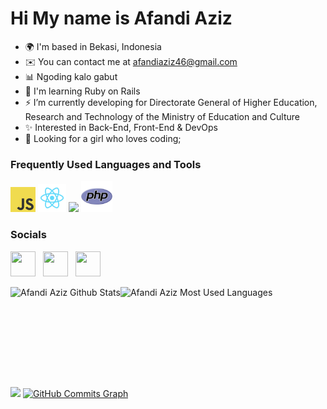 <!-- ### Hi there 👋 -->

<!--
**bdrsmsdn/bdrsmsdn** is a ✨ _special_ ✨ repository because its `README.md` (this file) appears on your GitHub profile.

Here are some ideas to get you started:

- 🔭 I’m currently working on ...
- 🌱 I’m currently learning ...
- 👯 I’m looking to collaborate on ...
- 🤔 I’m looking for help with ...
- 💬 Ask me about ...
- 📫 How to reach me: ...
- 😄 Pronouns: ...
- ⚡ Fun fact: ...
-->

<!-- Hi <img src="https://media.giphy.com/media/hvRJCLFzcasrR4ia7z/giphy.gif" style="width: 20px !important"> My name is Afandi Aziz -->
Hi My name is Afandi Aziz
============================

<!-- Full-Stack Web Developer -->
<!-- ------------------------ -->

* 🌍  I'm based in Bekasi, Indonesia
* ✉️  You can contact me at [afandiaziz46@gmail.com](mailto:afandiaziz46@gmail.com)
* 📊 Ngoding kalo gabut
* 🧠  I'm learning Ruby on Rails
* ⚡️ I’m currently developing for Directorate General of Higher Education, Research and Technology of the Ministry of Education and Culture
* ✨ Interested in Back-End, Front-End & DevOps
* 🤔 Looking for a girl who loves coding;

<!-- - ⚡️ Currently developing impactful solutions at <a href="https://speedboostr.com?ref=johnkirtley" target="_blank">Speed Boostr</a>.
* 🌱 I’m currently learning React & Ruby
- 👨‍💻 Enjoy collaborating on `open source` projects.
- ✈️ Fun Fact: Love international travel. -->


### Frequently Used Languages and Tools 
<code><img height="40" src="https://raw.githubusercontent.com/github/explore/80688e429a7d4ef2fca1e82350fe8e3517d3494d/topics/javascript/javascript.png"></code>
<code><img height="45" src="https://raw.githubusercontent.com/github/explore/80688e429a7d4ef2fca1e82350fe8e3517d3494d/topics/react/react.png"></code>
<code><img height="40" src="https://nodejs.org/static/images/logo.svg"></code> 
<code><img height="50" src="https://raw.githubusercontent.com/github/explore/5c058a388828bb5fde0bcafd4bc867b5bb3f26f3/topics/php/php.png"></code>
<!-- <code><img height="40" src="https://raw.githubusercontent.com/github/explore/5c058a388828bb5fde0bcafd4bc867b5bb3f26f3/topics/python/python.png"></code> -->
<!-- <code><img height="40" src="https://raw.githubusercontent.com/github/explore/5c058a388828bb5fde0bcafd4bc867b5bb3f26f3/topics/html/html.png"></code> -->
<!-- <code><img height="40" src="https://raw.githubusercontent.com/github/explore/5c058a388828bb5fde0bcafd4bc867b5bb3f26f3/topics/css/css.png"></code> -->

### Socials

<p align="left">
  <a href="https://www.github.com/afandiaziz" target="_blank" rel="noreferrer"><img src="https://raw.githubusercontent.com/danielcranney/readme-generator/main/public/icons/socials/github.svg" width="40" height="40" /></a> 
  &nbsp;
  <a href="http://www.instagram.com/muhammadafandiaziz" target="_blank" rel="noreferrer"><img src="https://raw.githubusercontent.com/danielcranney/readme-generator/main/public/icons/socials/instagram.svg" width="40" height="40" /></a> 
  &nbsp;
  <a href="https://www.linkedin.com/in/afandiaziz" target="_blank" rel="noreferrer"><img src="https://raw.githubusercontent.com/danielcranney/readme-generator/main/public/icons/socials/linkedin.svg" width="40" height="40" /></a>
</p>


<div>
  <div style="display: flex; align-items: flex-start;">
    <img height="160" src="https://github-readme-stats.vercel.app/api?username=afandiaziz&include_all_commits=true&count_private=true&show_icons=true&hide_border=true&title_color=ec4899&text_color=ffffff&bg_color=181824" alt="Afandi Aziz Github Stats" />
    <img height="160" src="https://github-readme-stats.vercel.app/api/top-langs/?username=afandiaziz&layout=compact&hide=css,less,html&title_color=ec4899&text_color=ffffff&bg_color=181824&hide_border=true" alt="Afandi Aziz Most Used Languages" />   
  </div>
  <a href="http://www.github.com/afandiaziz"><img src="https://github-readme-streak-stats.herokuapp.com/?user=afandiaziz&stroke=ffffff&background=181824&ring=ec4899&fire=ec4899&currStreakNum=ffffff&currStreakLabel=ec4899&sideNums=ffffff&sideLabels=ffffff&dates=ffffff&hide_border=true" /></a>
  <a href="http://www.github.com/afandiaziz"><img src="https://activity-graph.herokuapp.com/graph?username=afandiaziz&bg_color=181824&color=ffffff&line=ec4899&point=ffffff&area_color=181824&area=true&hide_border=true&custom_title=GitHub%20Commits%20Graph" alt="GitHub Commits Graph" /></a>
</div>
